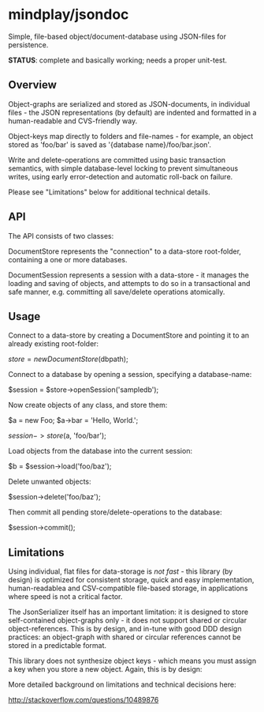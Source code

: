 mindplay/jsondoc
================

Simple, file-based object/document-database using JSON-files for persistence.

**STATUS**: complete and basically working; needs a proper unit-test.


Overview
--------

Object-graphs are serialized and stored as JSON-documents, in individual files -
the JSON representations (by default) are indented and formatted in a
human-readable and CVS-friendly way.

Object-keys map directly to folders and file-names - for example, an
object stored as 'foo/bar' is saved as '{database name}/foo/bar.json'.

Write and delete-operations are committed using basic transaction semantics,
with simple database-level locking to prevent simultaneous writes, using
early error-detection and automatic roll-back on failure.

Please see "Limitations" below for additional technical details.


API
---

The API consists of two classes:

DocumentStore represents the "connection" to a data-store root-folder,
containing a one or more databases.

DocumentSession represents a session with a data-store - it manages the
loading and saving of objects, and attempts to do so in a transactional
and safe manner, e.g. committing all save/delete operations atomically.


Usage
-----

Connect to a data-store by creating a DocumentStore and pointing it to
an already existing root-folder:

  $store = new DocumentStore($dbpath);

Connect to a database by opening a session, specifying a database-name:

  $session = $store->openSession('sampledb');

Now create objects of any class, and store them:

  $a = new Foo;
  $a->bar = 'Hello, World.';

  $session->store($a, 'foo/bar');

Load objects from the database into the current session:

  $b = $session->load('foo/baz');

Delete unwanted objects:

  $session->delete('foo/baz');

Then commit all pending store/delete-operations to the database:

  $session->commit();


Limitations
-----------

Using individual, flat files for data-storage is *not fast* - this
library (by design) is optimized for consistent storage, quick and
easy implementation, human-readablea and CSV-compatible file-based
storage, in applications where speed is not a critical factor.

The JsonSerializer itself has an important limitation: it is designed
to store self-contained object-graphs only - it does not support shared
or circular object-references. This is by design, and in-tune with good
DDD design practices: an object-graph with shared or circular references
cannot be stored in a predictable format.

This library does not synthesize object keys - which means you must
assign a key when you store a new object. Again, this is by design:

More detailed background on limitations and technical decisions here:

  http://stackoverflow.com/questions/10489876
